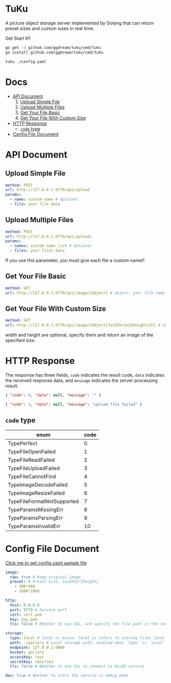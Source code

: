 # TuKu

A picture object storage server implemented by Golang that can return preset sizes and custom sizes in real time.

Get Start It!!

```bash
go get -d github.com/ggdream/tuku/cmd/tuku
go install github.com/ggdream/tuku/cmd/tuku
```

```bash
tuku ./config.yaml
```

# Docs

- [API Document](#api-document)
  1. [Upload Simple File](#upload-simple-file)
  2. [Upload Multiple Files](#upload-multiple-files)
  3. [Get Your File Basic](#get-your-file-basic)
  4. [Get Your File With Custom Size](#get-your-file-with-custom-size)
- [HTTP Response](#http-response)
  - [`code` type](#code-type)
- [Config File Document](#config-file-document)

# API Document

## Upload Simple File

```yaml
method: POST
url: http://127.0.0.1:9779/api/upload
params:
  - name: custom name # Optional
  - file: your file data
```

## Upload Multiple Files

```yaml
method: POST
url: http://127.0.0.1:9779/api/uploads
params:
  - names: custom name list # Optional
  - files: your files data
```

If you use this parameter, you must give each file a custom name!!

## Get Your File Basic

```yaml
method: GET
url: http://127.0.0.1:9779/api/image/{object} # object: your file name
```

## Get Your File With Custom Size

```yaml
method: GET
url: http://127.0.0.1:9779/api/image/{object}?width={w}&height={h} # object: your file name
```

width and height are optional, specify them and return an image of the specified size.

# HTTP Response

The response has three fields, `code` indicates the result code, `data` indicates the received response data, and `message` indicates the server processing result.

```json
{ "code": 0, "data": null, "message": "" }
```

```json
{ "code": 3, "data": null, "message": "upload file failed" }
```

## `code` type

| enum                       | code |
| -------------------------- | ---- |
| TypePerfect                | 0    |
| TypeFileOpenFailed         | 1    |
| TypeFileReadFailed         | 2    |
| TypeFileUploadFailed       | 3    |
| TypeFileCannotFind         | 4    |
| TypeImageDecodeFailed      | 5    |
| TypeImageResizeFailed      | 6    |
| TypeFileFormatNotSupported | 7    |
| TypeParamsMissingErr       | 8    |
| TypeParamsParsingErr       | 9    |
| TypeParamsInvalidErr       | 10   |

# Config File Document

[Click me to get config.yaml sample file](./cmd/tuku/config.yaml)

```yaml
image:
  raw: true # Keep original image
  preset: # Preset Size, {width}*{height}
    - 480*480
    - 1080*1080

http:
  host: 0.0.0.0
  port: 9779 # Service port
  cert: cert.pem
  key: key.pem
  tls: false # Whether to use SSL, and specify the file path in the cert and key parameters

storage:
  type: local # local or minio: local is refers to storing files locally, and minio is refers to storing files in MinIO
  path: ./gallery # Local storage path, enabled when `type` is `local`
  endpoint: 127.0.0.1:9000
  bucket: gallery
  accessKey: test
  secretKey: cQas7im3
  tls: false # Whether to use SSL to connect to MinIO service

dev: true # Whether to start the service in debug mode
```
